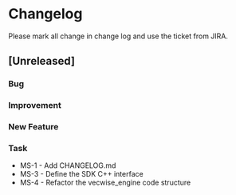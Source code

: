 # Changelog

Please mark all change in change log and use the ticket from JIRA.

## [Unreleased]

### Bug

### Improvement

### New Feature

### Task

- MS-1 - Add CHANGELOG.md
- MS-3 - Define the SDK C++ interface
- MS-4 - Refactor the vecwise_engine code structure